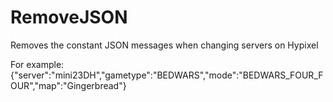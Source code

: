 # RemoveJSON
Removes the constant JSON messages when changing servers on Hypixel

For example:
{"server":"mini23DH","gametype":"BEDWARS","mode":"BEDWARS_FOUR_FOUR","map":"Gingerbread"}
